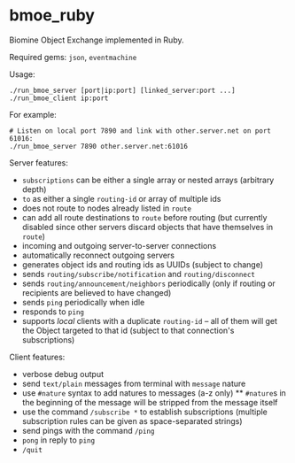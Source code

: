 bmoe_ruby
=========

Biomine Object Exchange implemented in Ruby.

Required gems: `json`, `eventmachine`

Usage:

    ./run_bmoe_server [port|ip:port] [linked_server:port ...]
    ./run_bmoe_client ip:port

For example:

    # Listen on local port 7890 and link with other.server.net on port 61016:
    ./run_bmoe_server 7890 other.server.net:61016

Server features:

* `subscriptions` can be either a single array or nested arrays (arbitrary depth)
* `to` as either a single `routing-id` or array of multiple ids
* does not route to nodes already listed in `route`
* can add all route destinations to `route` before routing (but
  currently disabled since other servers discard objects that have themselves in `route`)
* incoming and outgoing server-to-server connections
* automatically reconnect outgoing servers
* generates object ids and routing ids as UUIDs (subject to change)
* sends `routing/subscribe/notification` and `routing/disconnect`
* sends `routing/announcement/neighbors` periodically (only if routing or recipients are believed to have changed)
* sends `ping` periodically when idle
* responds to `ping`
* supports _local_ clients with a duplicate `routing-id` – all of them will
  get the Object targeted to that id (subject to that connection's 
  subscriptions)

Client features:

* verbose debug output
* send `text/plain` messages from terminal with `message` nature
* use `#nature` syntax to add natures to messages (a-z only)
  ** `#nature`s in the beginning of the message will be stripped from the
     message itself
* use the command `/subscribe *` to establish subscriptions
  (multiple subscription rules can be given as space-separated strings)
* send pings with the command `/ping`
* `pong` in reply to `ping`
* `/quit`

